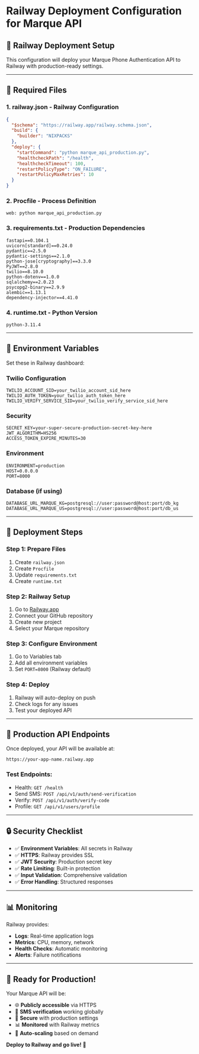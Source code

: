 # Railway Deployment Configuration for Marque API

## 🚀 **Railway Deployment Setup**

This configuration will deploy your Marque Phone Authentication API to Railway with production-ready settings.

---

## 📁 **Required Files**

### 1. **railway.json** - Railway Configuration

```json
{
  "$schema": "https://railway.app/railway.schema.json",
  "build": {
    "builder": "NIXPACKS"
  },
  "deploy": {
    "startCommand": "python marque_api_production.py",
    "healthcheckPath": "/health",
    "healthcheckTimeout": 100,
    "restartPolicyType": "ON_FAILURE",
    "restartPolicyMaxRetries": 10
  }
}
```

### 2. **Procfile** - Process Definition

```
web: python marque_api_production.py
```

### 3. **requirements.txt** - Production Dependencies

```
fastapi==0.104.1
uvicorn[standard]==0.24.0
pydantic==2.5.0
pydantic-settings==2.1.0
python-jose[cryptography]==3.3.0
PyJWT==2.8.0
twilio==8.10.0
python-dotenv==1.0.0
sqlalchemy==2.0.23
psycopg2-binary==2.9.9
alembic==1.13.1
dependency-injector==4.41.0
```

### 4. **runtime.txt** - Python Version

```
python-3.11.4
```

---

## 🔧 **Environment Variables**

Set these in Railway dashboard:

### **Twilio Configuration**

```
TWILIO_ACCOUNT_SID=your_twilio_account_sid_here
TWILIO_AUTH_TOKEN=your_twilio_auth_token_here
TWILIO_VERIFY_SERVICE_SID=your_twilio_verify_service_sid_here
```

### **Security**

```
SECRET_KEY=your-super-secure-production-secret-key-here
JWT_ALGORITHM=HS256
ACCESS_TOKEN_EXPIRE_MINUTES=30
```

### **Environment**

```
ENVIRONMENT=production
HOST=0.0.0.0
PORT=8000
```

### **Database (if using)**

```
DATABASE_URL_MARQUE_KG=postgresql://user:password@host:port/db_kg
DATABASE_URL_MARQUE_US=postgresql://user:password@host:port/db_us

```

---

## 🚀 **Deployment Steps**

### **Step 1: Prepare Files**

1. Create `railway.json`
2. Create `Procfile`
3. Update `requirements.txt`
4. Create `runtime.txt`

### **Step 2: Railway Setup**

1. Go to [Railway.app](https://railway.app)
2. Connect your GitHub repository
3. Create new project
4. Select your Marque repository

### **Step 3: Configure Environment**

1. Go to Variables tab
2. Add all environment variables
3. Set `PORT=8000` (Railway default)

### **Step 4: Deploy**

1. Railway will auto-deploy on push
2. Check logs for any issues
3. Test your deployed API

---

## 📱 **Production API Endpoints**

Once deployed, your API will be available at:

```
https://your-app-name.railway.app
```

### **Test Endpoints:**

- Health: `GET /health`
- Send SMS: `POST /api/v1/auth/send-verification`
- Verify: `POST /api/v1/auth/verify-code`
- Profile: `GET /api/v1/users/profile`

---

## 🔒 **Security Checklist**

- ✅ **Environment Variables**: All secrets in Railway
- ✅ **HTTPS**: Railway provides SSL
- ✅ **JWT Security**: Production secret key
- ✅ **Rate Limiting**: Built-in protection
- ✅ **Input Validation**: Comprehensive validation
- ✅ **Error Handling**: Structured responses

---

## 📊 **Monitoring**

Railway provides:

- **Logs**: Real-time application logs
- **Metrics**: CPU, memory, network
- **Health Checks**: Automatic monitoring
- **Alerts**: Failure notifications

---

## 🎯 **Ready for Production!**

Your Marque API will be:

- 🌐 **Publicly accessible** via HTTPS
- 📱 **SMS verification** working globally
- 🔐 **Secure** with production settings
- 📊 **Monitored** with Railway metrics
- 🚀 **Auto-scaling** based on demand

**Deploy to Railway and go live!** 🎉
